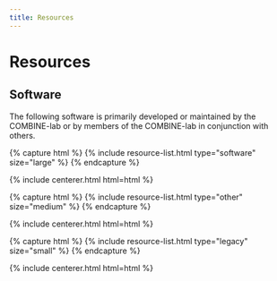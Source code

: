 ```yaml
---
title: Resources
---
```


# <i class="fas fa-tools"></i>Resources

<!-- section break -->

## Software

The following software is primarily developed or maintained by the COMBINE-lab or 
by members of the COMBINE-lab in conjunction with others.

{% capture html %}
{% include resource-list.html type="software" size="large" %}
{% endcapture %}

{% include centerer.html html=html %}

{% capture html %}
{% include resource-list.html type="other" size="medium" %}
{% endcapture %}

{% include centerer.html html=html %}

{% capture html %}
{% include resource-list.html type="legacy" size="small" %}
{% endcapture %}

{% include centerer.html html=html %}
